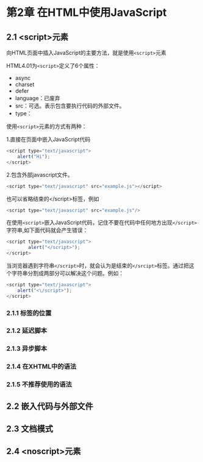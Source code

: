 # 第2章 在HTML中使用JavaScript

## 2.1 &lt;script&gt;元素

向HTML页面中插入JavaScript的主要方法，就是使用`<script>`元素

HTML4.01为`<script>`定义了6个属性：

* async
* charset
* defer
* language：已废弃
* src：可选。表示包含要执行代码的外部文件。
* type：

使用`<script>`元素的方式有两种：

1.直接在页面中嵌入JavaScript代码

```javascript
<script type="text/javascript">
    alert("Hi");
</script>
```

2.包含外部javascript文件。

```javascript
<script type="text/javascript" src="example.js"></script>
```

也可以省略结束的&lt;/script&gt;标签，例如

```javascript
<script type="text/javascript" src="example.js"/>
```

在使用`<script>`嵌入JavaScript代码，记住不要在代码中任何地方出现`</script>`字符串,如下面代码就会产生错误：

```javascript
<script type="text/javascript">
        alert("</script>");
</script>
```

当浏览器遇到字符串`</script>`时，就会认为是结束的`</srcipt>`标签。通过把这个字符串分割成两部分可以解决这个问题。例如：

```javascript
<script type="text/javascript">
    alert("<\/script>");
</script>
```

### 2.1.1 标签的位置

### 2.1.2 延迟脚本

### 2.1.3 异步脚本

### 2.1.4 在XHTML中的语法

### 2.1.5 不推荐使用的语法

## 2.2 嵌入代码与外部文件

## 2.3 文档模式

## 2.4  &lt;noscript&gt;元素




